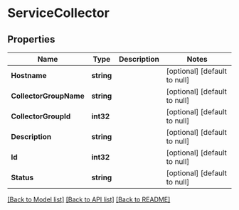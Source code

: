# ServiceCollector

## Properties
Name | Type | Description | Notes
------------ | ------------- | ------------- | -------------
**Hostname** | **string** |  | [optional] [default to null]
**CollectorGroupName** | **string** |  | [optional] [default to null]
**CollectorGroupId** | **int32** |  | [optional] [default to null]
**Description** | **string** |  | [optional] [default to null]
**Id** | **int32** |  | [optional] [default to null]
**Status** | **string** |  | [optional] [default to null]

[[Back to Model list]](../README.md#documentation-for-models) [[Back to API list]](../README.md#documentation-for-api-endpoints) [[Back to README]](../README.md)


